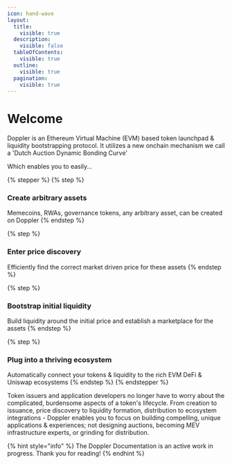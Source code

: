 ```yaml
---
icon: hand-wave
layout:
  title:
    visible: true
  description:
    visible: false
  tableOfContents:
    visible: true
  outline:
    visible: true
  pagination:
    visible: true
---
```


# Welcome



Doppler is an Ethereum Virtual Machine (EVM) based token launchpad & liquidity bootstrapping protocol. It utilizes a new onchain mechanism we call a 'Dutch Auction Dynamic Bonding Curve'&#x20;

Which enables you to easily...



{% stepper %}
{% step %}
### Create arbitrary assets

Memecoins, RWAs, governance tokens, any arbitrary asset, can be created on Doppler
{% endstep %}

{% step %}
### Enter price discovery

Efficiently find the correct market driven price for these assets
{% endstep %}

{% step %}
### Bootstrap initial liquidity

Build liquidity around the initial price and establish a marketplace for the assets
{% endstep %}

{% step %}
### Plug into a thriving ecosystem

Automatically connect your tokens & liquidity to the rich EVM DeFi & Uniswap ecosystems
{% endstep %}
{% endstepper %}

Token issuers and application developers no longer have to worry about the complicated, burdensome aspects of a token's lifecycle. From creation to issuance, price discovery to liquidity formation, distribution to ecosystem integrations - Doppler enables you to focus on building compelling, unique applications & experiences; not designing auctions, becoming MEV infrastructure experts, or grinding for distribution.

{% hint style="info" %}
The Doppler Documentation is an active work in progress. Thank you for reading!
{% endhint %}
